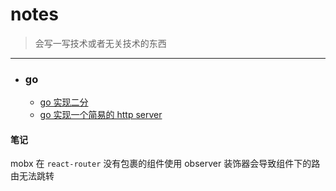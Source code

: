 # notes
> 会写一写技术或者无关技术的东西
--------------------------
- ### go
  - [go 实现二分](https://github.com/EchoZw/notes/issues/1)
  - [go 实现一个简易的 http server](https://github.com/EchoZw/notes/issues/2)

#### 笔记

mobx 在 `react-router` 没有包裹的组件使用 observer 装饰器会导致组件下的路由无法跳转
